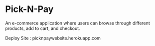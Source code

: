 # Pick-N-Pay
An e-commerce application where users can browse through different products, add to cart, and checkout.

Deploy Site : picknpaywebsite.herokuapp.com
